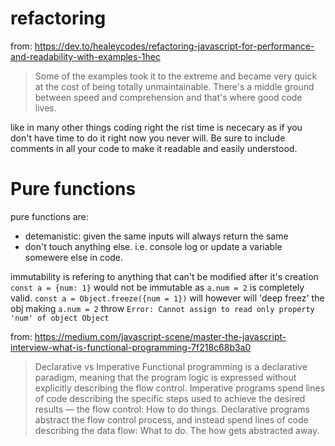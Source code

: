 # refactoring

from: https://dev.to/healeycodes/refactoring-javascript-for-performance-and-readability-with-examples-1hec

> Some of the examples took it to the extreme and became very quick at the cost of being totally unmaintainable. There's a middle ground between speed and comprehension and that's where good code lives.

like in many other things coding right the rist time is nececary as if you don't have time to do it right now you never will.
Be sure to include comments in all your code to make it readable and easily understood.

# Pure functions

pure functions are:
- detemanistic: given the same inputs will always return the same
- don't touch anything else. i.e. console log or update a variable somewere else in code.

immutability is refering to anything that can't be modified after it's creation ```const a = {num: 1}``` would not be immutable as ```a.num = 2``` is completely valid. ```const a = Object.freeze({num = 1})``` will however will 'deep freez' the obj making ```a.num = 2``` throw ```Error: Cannot assign to read only property 'num' of object Object```

from: https://medium.com/javascript-scene/master-the-javascript-interview-what-is-functional-programming-7f218c68b3a0

> Declarative vs Imperative
Functional programming is a declarative paradigm, meaning that the program logic is expressed without explicitly describing the flow control.
Imperative programs spend lines of code describing the specific steps used to achieve the desired results — the flow control: How to do things.
Declarative programs abstract the flow control process, and instead spend lines of code describing the data flow: What to do. The how gets abstracted away.
